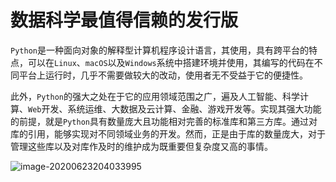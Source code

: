 # 数据科学最值得信赖的发行版



`Python`是一种面向对象的解释型计算机程序设计语言，其使用，具有跨平台的特点，可以在`Linux`、`macOS`以及`Windows`系统中搭建环境并使用，其编写的代码在不同平台上运行时，几乎不需要做较大的改动，使用者无不受益于它的便捷性。

此外，`Python`的强大之处在于它的应用领域范围之广，遍及人工智能、科学计算、`Web`开发、系统运维、大数据及云计算、金融、游戏开发等。实现其强大功能的前提，就是`Python`具有数量庞大且功能相对完善的标准库和第三方库。通过对库的引用，能够实现对不同领域业务的开发。然而，正是由于库的数量庞大，对于管理这些库以及对库作及时的维护成为既重要但复杂度又高的事情。

![image-20200623204033995](https://tva1.sinaimg.cn/large/007S8ZIlgy1gg2i92i3oqj30j409y3z4.jpg)

